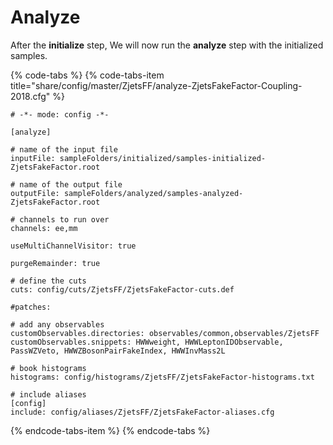 # Analyze

After the **initialize** step, We will now run the **analyze** step with the initialized samples.

{% code-tabs %}
{% code-tabs-item title="share/config/master/ZjetsFF/analyze-ZjetsFakeFactor-Coupling-2018.cfg" %}
```text
# -*- mode: config -*-

[analyze]

# name of the input file
inputFile: sampleFolders/initialized/samples-initialized-ZjetsFakeFactor.root

# name of the output file
outputFile: sampleFolders/analyzed/samples-analyzed-ZjetsFakeFactor.root

# channels to run over
channels: ee,mm

useMultiChannelVisitor: true

purgeRemainder: true

# define the cuts
cuts: config/cuts/ZjetsFF/ZjetsFakeFactor-cuts.def

#patches: 

# add any observables
customObservables.directories: observables/common,observables/ZjetsFF
customObservables.snippets: HWWweight, HWWLeptonIDObservable, PassWZVeto, HWWZBosonPairFakeIndex, HWWInvMass2L

# book histograms
histograms: config/histograms/ZjetsFF/ZjetsFakeFactor-histograms.txt

# include aliases
[config]
include: config/aliases/ZjetsFF/ZjetsFakeFactor-aliases.cfg

```
{% endcode-tabs-item %}
{% endcode-tabs %}

